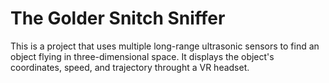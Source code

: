 # The Golder Snitch Sniffer
This is a project that uses multiple long-range ultrasonic sensors to find an object flying in three-dimensional space. It displays the object's coordinates, speed, and trajectory throught a VR headset.